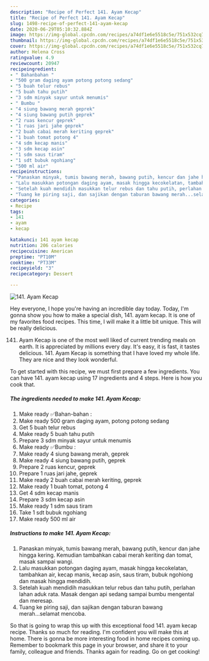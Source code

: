 ```yaml
---
description: "Recipe of Perfect 141. Ayam Kecap"
title: "Recipe of Perfect 141. Ayam Kecap"
slug: 1498-recipe-of-perfect-141-ayam-kecap
date: 2020-06-29T05:10:32.884Z
image: https://img-global.cpcdn.com/recipes/a74df1e6e5518c5e/751x532cq70/141-ayam-kecap-foto-resep-utama.jpg
thumbnail: https://img-global.cpcdn.com/recipes/a74df1e6e5518c5e/751x532cq70/141-ayam-kecap-foto-resep-utama.jpg
cover: https://img-global.cpcdn.com/recipes/a74df1e6e5518c5e/751x532cq70/141-ayam-kecap-foto-resep-utama.jpg
author: Helena Cross
ratingvalue: 4.9
reviewcount: 20947
recipeingredient:
- " Bahanbahan "
- "500 gram daging ayam potong potong sedang"
- "5 buah telur rebus"
- "5 buah tahu putih"
- "3 sdm minyak sayur untuk menumis"
- " Bumbu "
- "4 siung bawang merah geprek"
- "4 siung bawang putih geprek"
- "2 ruas kencur geprek"
- "1 ruas jari jahe geprek"
- "2 buah cabai merah keriting geprek"
- "1 buah tomat potong 4"
- "4 sdm kecap manis"
- "3 sdm kecap asin"
- "1 sdm saus tiram"
- "1 sdt bubuk ngohiang"
- "500 ml air"
recipeinstructions:
- "Panaskan minyak, tumis bawang merah, bawang putih, kencur dan jahe hingga kering. Kemudian tambahkan cabai merah keriting dan tomat, masak sampai wangi."
- "Lalu masukkan potongan daging ayam, masak hingga kecokelatan, tambahkan air, kecap manis, kecap asin, saus tiram, bubuk ngohiong dan masak hingga mendidih."
- "Setelah kuah mendidih masukkan telur rebus dan tahu putih, perlahan lahan aduk rata. Masak dengan api sedang sampai bumbu mengental dan meresap."
- "Tuang ke piring saji, dan sajikan dengan taburan bawang merah...selamat mencoba."
categories:
- Recipe
tags:
- 141
- ayam
- kecap

katakunci: 141 ayam kecap 
nutrition: 206 calories
recipecuisine: American
preptime: "PT10M"
cooktime: "PT33M"
recipeyield: "3"
recipecategory: Dessert

---
```



![141. Ayam Kecap](https://img-global.cpcdn.com/recipes/a74df1e6e5518c5e/751x532cq70/141-ayam-kecap-foto-resep-utama.jpg)

Hey everyone, I hope you're having an incredible day today. Today, I'm gonna show you how to make a special dish, 141. ayam kecap. It is one of my favorites food recipes. This time, I will make it a little bit unique. This will be really delicious.

141. Ayam Kecap is one of the most well liked of current trending meals on earth. It is appreciated by millions every day. It's easy, it is fast, it tastes delicious. 141. Ayam Kecap is something that I have loved my whole life. They are nice and they look wonderful.




To get started with this recipe, we must first prepare a few ingredients. You can have 141. ayam kecap using 17 ingredients and 4 steps. Here is how you cook that.

<!--inarticleads1-->

##### The ingredients needed to make 141. Ayam Kecap:

1. Make ready  ✅Bahan-bahan :
1. Make ready 500 gram daging ayam, potong potong sedang
1. Get 5 buah telur rebus
1. Make ready 5 buah tahu putih
1. Prepare 3 sdm minyak sayur untuk menumis
1. Make ready  ✅Bumbu :
1. Make ready 4 siung bawang merah, geprek
1. Make ready 4 siung bawang putih, geprek
1. Prepare 2 ruas kencur, geprek
1. Prepare 1 ruas jari jahe, geprek
1. Make ready 2 buah cabai merah keriting, geprek
1. Make ready 1 buah tomat, potong 4
1. Get 4 sdm kecap manis
1. Prepare 3 sdm kecap asin
1. Make ready 1 sdm saus tiram
1. Take 1 sdt bubuk ngohiang
1. Make ready 500 ml air




<!--inarticleads2-->

##### Instructions to make 141. Ayam Kecap:

1. Panaskan minyak, tumis bawang merah, bawang putih, kencur dan jahe hingga kering. Kemudian tambahkan cabai merah keriting dan tomat, masak sampai wangi.
1. Lalu masukkan potongan daging ayam, masak hingga kecokelatan, tambahkan air, kecap manis, kecap asin, saus tiram, bubuk ngohiong dan masak hingga mendidih.
1. Setelah kuah mendidih masukkan telur rebus dan tahu putih, perlahan lahan aduk rata. Masak dengan api sedang sampai bumbu mengental dan meresap.
1. Tuang ke piring saji, dan sajikan dengan taburan bawang merah...selamat mencoba.




So that is going to wrap this up with this exceptional food 141. ayam kecap recipe. Thanks so much for reading. I'm confident you will make this at home. There is gonna be more interesting food in home recipes coming up. Remember to bookmark this page in your browser, and share it to your family, colleague and friends. Thanks again for reading. Go on get cooking!
